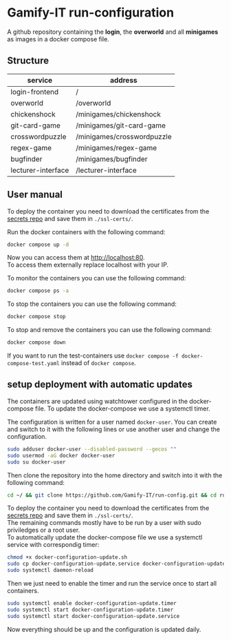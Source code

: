 # Gamify-IT run-configuration

A github repository containing the **login**, the **overworld** and all **minigames** as images in a docker compose file.

## Structure

| service           | address                      |
| ------------------| -----------------------------|
| login-frontend    | /                            |
| overworld         | /overworld                   |
| chickenshock          | /minigames/chickenshock          |
| git-card-game     | /minigames/git-card-game     |
| crosswordpuzzle   | /minigames/crosswordpuzzle   |
| regex-game        | /minigames/regex-game        |
| bugfinder         | /minigames/bugfinder         |
| lecturer-interface| /lecturer-interface          |

## User manual

To deploy the container you need to download the certificates from the [secrets repo](https://github.com/Gamify-IT/secrets/tree/main/ssl-certs) and save them in `./ssl-certs/`.

Run the docker containers with the following command:
```sh
docker compose up -d
```
Now you can access them at [http://localhost:80](http://localhost:80).  
To access them externally replace localhost with your IP.  

To monitor the containers you can use the following command:
```sh
docker compose ps -a
```
To stop the containers you can use the following command:
```sh
docker compose stop
```
To stop and remove the containers you can use the following command:
```sh
docker compose down
```

If you want to run the test-containers use `docker compose -f docker-compose-test.yaml` instead of `docker compose`.

## setup deployment with automatic updates

The containers are updated using watchtower configured in the docker-compose file. To update the docker-compose we use a systemctl timer.

The configuration is written for  a user named `docker-user`. You can create and switch to it with the following lines or use another user and change the configuration.
```bash
sudo adduser docker-user --disabled-password --gecos ""
sudo usermod -aG docker docker-user
sudo su docker-user
```
Then clone the repository into the home directory and switch into it with the following command:
```bash
cd ~/ && git clone https://github.com/Gamify-IT/run-config.git && cd run-config
```
To deploy the container you need to download the certificates from the [secrets repo](https://github.com/Gamify-IT/secrets/tree/main/ssl-certs) and save them in `./ssl-certs/`. \
The remaining commands mostly have to be run by a user with sudo priviledges or a root user. \
To automatically update the docker-compose file we use a systemctl service with correspondig timer:
```bash
chmod +x docker-configuration-update.sh
sudo cp docker-configuration-update.service docker-configuration-update.timer /etc/systemd/system/
sudo systemctl daemon-reload
```
Then we just need to enable the timer and run the service once to start all containers.
```bash
sudo systemctl enable docker-configuration-update.timer
sudo systemctl start docker-configuration-update.timer
sudo systemctl start docker-configuration-update.service
```
Now everything should be up and the configuration is updated daily.